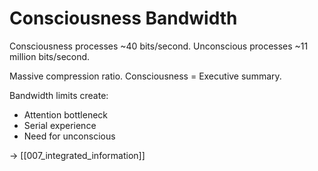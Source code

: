 # Consciousness Bandwidth

Consciousness processes ~40 bits/second.
Unconscious processes ~11 million bits/second.

Massive compression ratio.
Consciousness = Executive summary.

Bandwidth limits create:
- Attention bottleneck
- Serial experience
- Need for unconscious

→ [[007_integrated_information]]